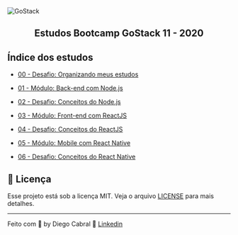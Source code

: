 <img alt="GoStack" src="https://storage.googleapis.com/golden-wind/bootcamp-gostack/header-desafios.png" />
<h2 align="center">
  Estudos Bootcamp GoStack 11 - 2020
</h2>

## Índice dos estudos

- [00 - Desafio: Organizando meus estudos](https://github.com/diegopgcabral/bootcamp11/tree/master/desafio-organizando-estudos)

- [01 - Módulo: Back-end com Node.js](https://github.com/diegopgcabral/bootcamp11/tree/master/conceitos-dev)

- [02 - Desafio: Conceitos do Node.js](https://github.com/diegopgcabral/bootcamp11/tree/master/desafio-conceitos-node)

- [03 - Módulo: Front-end com ReactJS](https://github.com/diegopgcabral/bootcamp11/tree/master/front-end-reactjs)

- [04 - Desafio: Conceitos do ReactJS](https://github.com/diegopgcabral/bootcamp11/tree/master/desafio-conceitos-reactjs)

- [05 - Módulo: Mobile com React Native](https://github.com/diegopgcabral/bootcamp11/tree/master/mobile_react_native)

- [06 - Desafio: Conceitos do React Native](https://github.com/diegopgcabral/bootcamp11/tree/master/desafio-conceitos-react-native)

## :memo: Licença

Esse projeto está sob a licença MIT. Veja o arquivo [LICENSE](LICENSE.md) para mais detalhes.

---

Feito com 💜 by Diego Cabral :wave: [Linkedin](https://www.linkedin.com/in/diego-pg-cabral/)